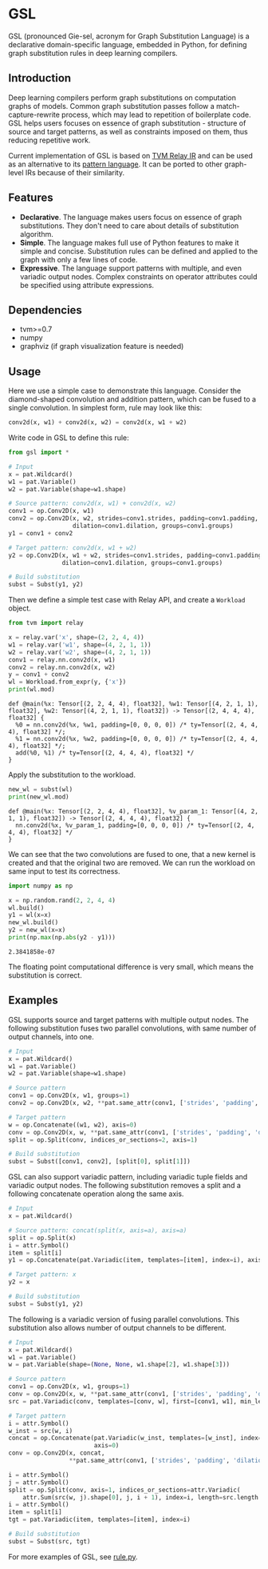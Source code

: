 # GSL

GSL (pronounced Gie-sel, acronym for Graph Substitution Language) is a declarative domain-specific language, embedded in Python, for defining graph substitution rules in deep learning compilers. 

## Introduction

Deep learning compilers perform graph substitutions on computation graphs of models. Common graph substitution passes follow a match-capture-rewrite process, which may lead to repetition of boilerplate code. GSL helps users focuses on essence of graph substitution - structure of source and target patterns, as well as constraints imposed on them, thus reducing repetitive work. 

Current implementation of GSL is based on [TVM Relay IR](https://tvm.apache.org/docs/dev/relay_intro.html) and can be used as an alternative to its [pattern language](https://tvm.apache.org/docs/langref/relay_pattern.html#pattern-language-design). It can be ported to other graph-level IRs because of their similarity. 

## Features

* **Declarative**. The language makes users focus on essence of graph substitutions. They don't need to care about details of substitution algorithm. 
* **Simple**. The language makes full use of Python features to make it simple and concise.  Substitution rules can be defined and applied to the graph with only a few lines of code. 
* **Expressive**. The language support patterns with multiple, and even variadic output nodes. Complex constraints on operator attributes could be specified using attribute expressions. 

## Dependencies

* tvm>=0.7
* numpy
* graphviz (if graph visualization feature is needed)

## Usage

Here we use a simple case to demonstrate this language. Consider the diamond-shaped convolution and addition pattern, which can be fused to a single convolution. In simplest form, rule may look like this: 

```python
conv2d(x, w1) + conv2d(x, w2) = conv2d(x, w1 + w2)
```

Write code in GSL to define this rule: 

```python
from gsl import *

# Input
x = pat.Wildcard()
w1 = pat.Variable()
w2 = pat.Variable(shape=w1.shape)

# Source pattern: conv2d(x, w1) + conv2d(x, w2)
conv1 = op.Conv2D(x, w1)
conv2 = op.Conv2D(x, w2, strides=conv1.strides, padding=conv1.padding,
                  dilation=conv1.dilation, groups=conv1.groups)
y1 = conv1 + conv2

# Target pattern: conv2d(x, w1 + w2)
y2 = op.Conv2D(x, w1 + w2, strides=conv1.strides, padding=conv1.padding,
               dilation=conv1.dilation, groups=conv1.groups)

# Build substitution
subst = Subst(y1, y2)
```

Then we define a simple test case with Relay API, and create a `Workload` object. 

```python
from tvm import relay

x = relay.var('x', shape=(2, 2, 4, 4))
w1 = relay.var('w1', shape=(4, 2, 1, 1))
w2 = relay.var('w2', shape=(4, 2, 1, 1))
conv1 = relay.nn.conv2d(x, w1)
conv2 = relay.nn.conv2d(x, w2)
y = conv1 + conv2
wl = Workload.from_expr(y, {'x'})
print(wl.mod)
```

```
def @main(%x: Tensor[(2, 2, 4, 4), float32], %w1: Tensor[(4, 2, 1, 1), float32], %w2: Tensor[(4, 2, 1, 1), float32]) -> Tensor[(2, 4, 4, 4), float32] {
  %0 = nn.conv2d(%x, %w1, padding=[0, 0, 0, 0]) /* ty=Tensor[(2, 4, 4, 4), float32] */;
  %1 = nn.conv2d(%x, %w2, padding=[0, 0, 0, 0]) /* ty=Tensor[(2, 4, 4, 4), float32] */;
  add(%0, %1) /* ty=Tensor[(2, 4, 4, 4), float32] */
}
```

Apply the substitution to the workload. 

```python
new_wl = subst(wl)
print(new_wl.mod)
```

```
def @main(%x: Tensor[(2, 2, 4, 4), float32], %v_param_1: Tensor[(4, 2, 1, 1), float32]) -> Tensor[(2, 4, 4, 4), float32] {
  nn.conv2d(%x, %v_param_1, padding=[0, 0, 0, 0]) /* ty=Tensor[(2, 4, 4, 4), float32] */
}
```

We can see that the two convolutions are fused to one, that a new kernel is created and that the original two are removed. We can run the workload on same input to test its correctness.

```python
import numpy as np

x = np.random.rand(2, 2, 4, 4)
wl.build()
y1 = wl(x=x)
new_wl.build()
y2 = new_wl(x=x)
print(np.max(np.abs(y2 - y1)))
```

```
2.3841858e-07
```

The floating point computational difference is very small, which means the substitution is correct.

## Examples

GSL supports source and target patterns with multiple output nodes. The following substitution fuses two parallel convolutions, with same number of output channels, into one. 

```python
# Input
x = pat.Wildcard()
w1 = pat.Variable()
w2 = pat.Variable(shape=w1.shape)

# Source pattern
conv1 = op.Conv2D(x, w1, groups=1)
conv2 = op.Conv2D(x, w2, **pat.same_attr(conv1, ['strides', 'padding', 'dilation', 'groups']))

# Target pattern
w = op.Concatenate((w1, w2), axis=0)
conv = op.Conv2D(x, w, **pat.same_attr(conv1, ['strides', 'padding', 'dilation', 'groups']))
split = op.Split(conv, indices_or_sections=2, axis=1)

# Build substitution
subst = Subst([conv1, conv2], [split[0], split[1]])
```

GSL can also support variadic pattern, including variadic tuple fields and variadic output nodes. The following substitution removes a split and a following concatenate operation along the same axis. 

```python
# Input
x = pat.Wildcard()

# Source pattern: concat(split(x, axis=a), axis=a)
split = op.Split(x)
i = attr.Symbol()
item = split[i]
y1 = op.Concatenate(pat.Variadic(item, templates=[item], index=i), axis=split.axis)

# Target pattern: x
y2 = x

# Build substitution
subst = Subst(y1, y2)
```

The following is a variadic version of fusing parallel convolutions. This substitution also allows number of output channels to be different. 

```python
# Input
x = pat.Wildcard()
w1 = pat.Variable()
w = pat.Variable(shape=(None, None, w1.shape[2], w1.shape[3]))

# Source pattern
conv1 = op.Conv2D(x, w1, groups=1)
conv = op.Conv2D(x, w, **pat.same_attr(conv1, ['strides', 'padding', 'dilation', 'groups']))
src = pat.Variadic(conv, templates=[conv, w], first=[conv1, w1], min_len=2)

# Target pattern
i = attr.Symbol()
w_inst = src(w, i)
concat = op.Concatenate(pat.Variadic(w_inst, templates=[w_inst], index=i, length=src.length),
                        axis=0)
conv = op.Conv2D(x, concat,
                 **pat.same_attr(conv1, ['strides', 'padding', 'dilation', 'groups']))

i = attr.Symbol()
j = attr.Symbol()
split = op.Split(conv, axis=1, indices_or_sections=attr.Variadic(
    attr.Sum(src(w, j).shape[0], j, i + 1), index=i, length=src.length - 1))
i = attr.Symbol()
item = split[i]
tgt = pat.Variadic(item, templates=[item], index=i)

# Build substitution
subst = Subst(src, tgt)
```

For more examples of GSL, see [rule.py](rule.py). 
